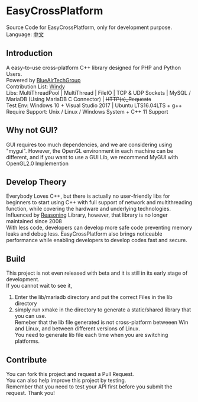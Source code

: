 # EasyCrossPlatform
Source Code for EasyCrossPlatform, only for development purpose.<br />
Language: <a href="README-ch.md">中文</a>
## Introduction
A easy-to-use cross-platform C++ library designed for PHP and Python Users.<br />
Powered by <a href="http://www.xsyds.cn/" target="_blank">BlueAirTechGroup</a><br />
Contribution List: <a href="https://github.com/ToiletCommander">Windy</a><br />
Libs: MultiThreadPool | MultiThread | FileIO | TCP & UDP Sockets | MySQL / MariaDB (Using MariaDB C Connector) | <strike>HTTP(s)_Requests</strike><br />
Test Env: Windows 10 + Visual Studio 2017 | Ubuntu LTS16.04LTS + g++<br />
Require Support: Unix / Linux / Windows System + C++ 11 Support
## Why not GUI?
GUI requires too much dependencies, and we are considering using "mygui". However, the OpenGL environment in each machine can be different, and if you want to use a GUI Lib, we recommend MyGUI with OpenGL2.0 Implemention
## Develop Theory
Everybody Loves C++, but there is actually no user-friendly libs for beginners to start using C++ with full support of network and multithreading function, while covering the hardware and underlying technologies. <br />
Influenced by <a href="http://reasoning.biz" target="_blank">Reasoning</a> Library, however, that library is no longer maintained since 2008<br />
With less code, developers can develop more safe code preventing memory leaks and debug less. EasyCrossPlatform also brings noticeable performance while enabling developers to develop codes fast and secure.<br />
## Build
This project is not even released with beta and it is still in its early stage of development.<br />
If you cannot wait to see it, 
1) Enter the lib/mariadb directory and put the correct Files in the lib directory<br />
2) simply run xmake in the directory to generate a static/shared library that you can use.<br />
Remeber that the lib file generated is not cross-platform betweeen Win and Linux, and between different versions of Linux.<br />
You need to generate lib file each time when you are switching platforms.
## Contribute
You can fork this project and request a Pull Request. <br />
You can also help improve this project by testing. <br />
Remember that you need to test your API first before you submit the request. Thank you!